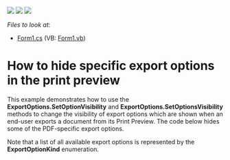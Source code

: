 <!-- default badges list -->
![](https://img.shields.io/endpoint?url=https://codecentral.devexpress.com/api/v1/VersionRange/128597484/13.1.4%2B)
[![](https://img.shields.io/badge/Open_in_DevExpress_Support_Center-FF7200?style=flat-square&logo=DevExpress&logoColor=white)](https://supportcenter.devexpress.com/ticket/details/E5)
[![](https://img.shields.io/badge/📖_How_to_use_DevExpress_Examples-e9f6fc?style=flat-square)](https://docs.devexpress.com/GeneralInformation/403183)
<!-- default badges end -->
<!-- default file list -->
*Files to look at*:

* [Form1.cs](./CS/Form1.cs) (VB: [Form1.vb](./VB/Form1.vb))
<!-- default file list end -->
# How to hide specific export options in the print preview 


<p>This example demonstrates how to use the <strong>ExportOptions.SetOptionVisibility</strong> and <strong>ExportOptions.SetOptionsVisibility</strong> methods to change the visibility of export options which are shown when an end-user exports a document from its Print Preview. The code below hides some of the PDF-specific export options.</p><p>Note that a list of all available export options is represented by the <strong>ExportOptionKind</strong> enumeration.</p>

<br/>


